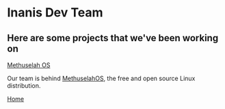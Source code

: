 # Inanis Dev Team

## Here are some projects that we've been working on
[Methuselah OS](Methuselah/README.md)

Our team is behind [MethuselahOS](Methuselah/README.md), the free and open source Linux distribution.


[Home](../index.md)
